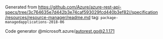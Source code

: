 Generated from https://github.com/Azure/azure-rest-api-specs/tree/3c764635e7d442b3e74caf593029fcd440b3ef82//specification/resources/resource-manager/readme.md tag: `package-managedapplications-2018-06`

Code generator @microsoft.azure/autorest.go@2.1.171


